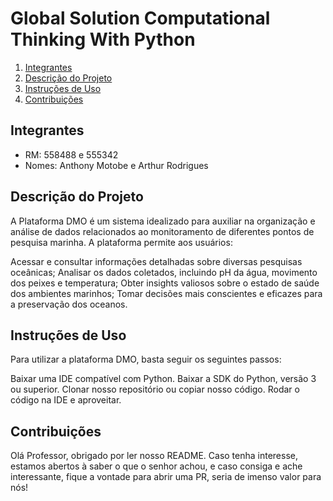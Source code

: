 # Global Solution Computational Thinking With Python

1. [Integrantes](#integrantes)
2. [Descrição do Projeto](#descrição-do-projeto)
3. [Instruções de Uso](#instruções-de-uso)
4. [Contribuições](#contribuições)


## Integrantes

 - RM: 558488 e 555342
 - Nomes: Anthony Motobe e Arthur Rodrigues

## Descrição do Projeto

A Plataforma DMO é um sistema idealizado para auxiliar na organização e análise de dados relacionados ao monitoramento de diferentes pontos de pesquisa marinha. A plataforma permite aos usuários:

Acessar e consultar informações detalhadas sobre diversas pesquisas oceânicas;
Analisar os dados coletados, incluindo pH da água, movimento dos peixes e temperatura;
Obter insights valiosos sobre o estado de saúde dos ambientes marinhos;
Tomar decisões mais conscientes e eficazes para a preservação dos oceanos.

## Instruções de Uso

Para utilizar a plataforma DMO, basta seguir os seguintes passos:

Baixar uma IDE compatível com Python.
Baixar a SDK do Python, versão 3 ou superior.
Clonar nosso repositório ou copiar nosso código.
Rodar o código na IDE e aproveitar.

## Contribuições

Olá Professor, obrigado por ler nosso README.
Caso tenha interesse, estamos abertos à saber o que o senhor achou, e caso consiga e ache interessante, fique a vontade para abrir uma PR, seria de imenso valor para nós!

   
